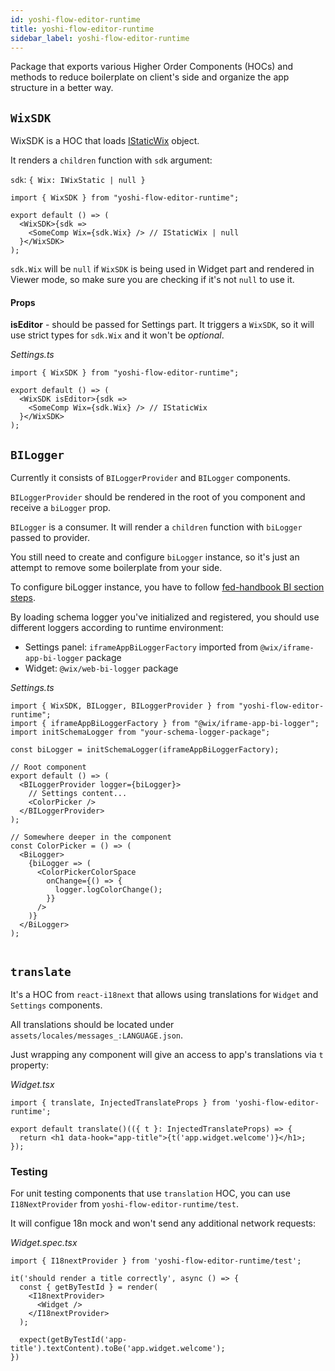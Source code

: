 ```yaml
---
id: yoshi-flow-editor-runtime
title: yoshi-flow-editor-runtime
sidebar_label: yoshi-flow-editor-runtime
---
```


Package that exports various Higher Order Components (HOCs) and methods to reduce boilerplate on client's side and organize the app structure in a better way.

## `WixSDK`

WixSDK is a HOC that loads [IStaticWix](https://github.com/wix-private/fed-infra/blob/master/js-sdk-wrapper/src/types.ts) object.

It renders a `children` function with `sdk` argument:

`sdk`: `{ Wix: IWixStatic | null }`

```tsx
import { WixSDK } from "yoshi-flow-editor-runtime";

export default () => (
  <WixSDK>{sdk =>
    <SomeComp Wix={sdk.Wix} /> // IStaticWix | null
  }</WixSDK>
);
```

`sdk.Wix` will be `null` if `WixSDK` is being used in Widget part and rendered in Viewer mode, so make sure you are checking if it's not `null` to use it.

#### Props

**isEditor** - should be passed for Settings part. It triggers a `WixSDK`, so it will use strict types for `sdk.Wix` and it won't be _optional_.

_Settings.ts_

```tsx
import { WixSDK } from "yoshi-flow-editor-runtime";

export default () => (
  <WixSDK isEditor>{sdk =>
    <SomeComp Wix={sdk.Wix} /> // IStaticWix
  }</WixSDK>
);
```

## `BILogger`

Currently it consists of `BILoggerProvider` and `BILogger` components.

`BILoggerProvider` should be rendered in the root of you component and receive a `biLogger` prop.

`BILogger` is a consumer. It will render a `children` function with `biLogger` passed to provider.

You still need to create and configure `biLogger` instance, so it's just an attempt to remove some boilerplate from your side.

To configure biLogger instance, you have to follow [fed-handbook BI section steps](https://github.com/wix-private/fed-handbook/blob/master/BI.md#overview).

By loading schema logger you've initialized and registered, you should use different loggers according to runtime environment:

- Settings panel: `iframeAppBiLoggerFactory` imported from `@wix/iframe-app-bi-logger` package
- Widget: `@wix/web-bi-logger` package

_Settings.ts_

```tsx
import { WixSDK, BILogger, BILoggerProvider } from "yoshi-flow-editor-runtime";
import { iframeAppBiLoggerFactory } from "@wix/iframe-app-bi-logger";
import initSchemaLogger from "your-schema-logger-package";

const biLogger = initSchemaLogger(iframeAppBiLoggerFactory);

// Root component
export default () => (
  <BILoggerProvider logger={biLogger}>
    // Settings content...
    <ColorPicker />
  </BILoggerProvider>
);

// Somewhere deeper in the component
const ColorPicker = () => (
  <BiLogger>
    {biLogger => (
      <ColorPickerColorSpace
        onChange={() => {
          logger.logColorChange();
        }}
      />
    )}
  </BiLogger>
);
```

```
```

## `translate`
It's a HOC from `react-i18next` that allows using translations for `Widget` and `Settings` components.

All translations should be located under `assets/locales/messages_:LANGUAGE.json`.

Just wrapping any component will give an access to app's translations via `t` property:

_Widget.tsx_
```tsx
import { translate, InjectedTranslateProps } from 'yoshi-flow-editor-runtime';

export default translate()(({ t }: InjectedTranslateProps) => {
  return <h1 data-hook="app-title">{t('app.widget.welcome')}</h1>;
});
```

### Testing
For unit testing components that use `translation` HOC, you can use `I18NextProvider` from `yoshi-flow-editor-runtime/test`.

It will configue 18n mock and won't send any additional network requests:

_Widget.spec.tsx_
```tsx
import { I18nextProvider } from 'yoshi-flow-editor-runtime/test';

it('should render a title correctly', async () => {
  const { getByTestId } = render(
    <I18nextProvider>
      <Widget />
    </I18nextProvider>
  );

  expect(getByTestId('app-title').textContent).toBe('app.widget.welcome');
})
```